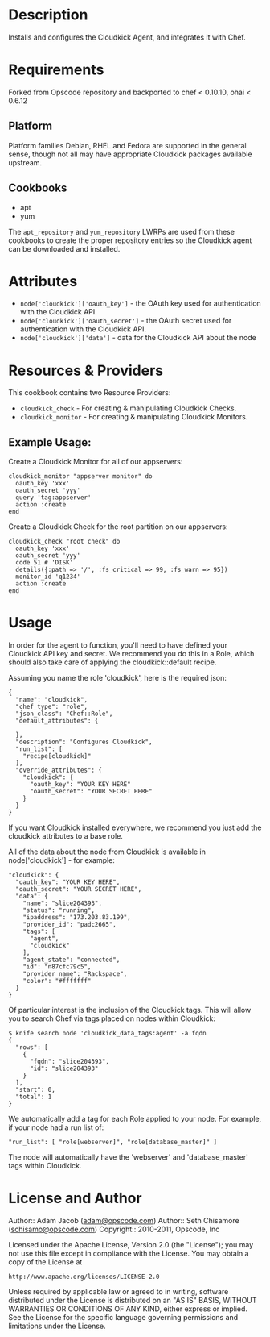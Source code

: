 Description
===========

Installs and configures the Cloudkick Agent, and integrates it with Chef.

Requirements
============

Forked from Opscode repository and backported to chef < 0.10.10, ohai < 0.6.12

Platform
--------

Platform families Debian, RHEL and Fedora are supported in the general
sense, though not all may have appropriate Cloudkick packages
available upstream.

Cookbooks
---------

* apt
* yum

The `apt_repository` and `yum_repository` LWRPs are used from these
cookbooks to create the proper repository entries so the Cloudkick
agent can be downloaded and installed.

Attributes
==========

* `node['cloudkick']['oauth_key']` - the OAuth key used for
authentication with the Cloudkick API.
* `node['cloudkick']['oauth_secret']` - the OAuth secret used for
  authentication with the Cloudkick API.
* `node['cloudkick']['data']` - data for the Cloudkick API about the
  node

Resources & Providers
=====================

This cookbook contains two Resource Providers:

* `cloudkick_check` - For creating & manipulating Cloudkick Checks.
* `cloudkick_monitor` - For creating & manipulating Cloudkick Monitors.

## Example Usage:

Create a Cloudkick Monitor for all of our appservers:

    cloudkick_monitor "appserver monitor" do
      oauth_key 'xxx'
      oauth_secret 'yyy'
      query 'tag:appserver'
      action :create
    end

Create a Cloudkick Check for the root partition on our appservers:

    cloudkick_check "root check" do
      oauth_key 'xxx'
      oauth_secret 'yyy'
      code 51 # 'DISK'
      details({:path => '/', :fs_critical => 99, :fs_warn => 95})
      monitor_id 'q1234'
      action :create
    end

Usage
=====

In order for the agent to function, you'll need to have defined your Cloudkick API key and secret.  We recommend you do this in a Role, which should also take care of applying the cloudkick::default recipe.

Assuming you name the role 'cloudkick', here is the required json:

    {
      "name": "cloudkick",
      "chef_type": "role",
      "json_class": "Chef::Role",
      "default_attributes": {

      },
      "description": "Configures Cloudkick",
      "run_list": [
        "recipe[cloudkick]"
      ],
      "override_attributes": {
        "cloudkick": {
          "oauth_key": "YOUR KEY HERE"
          "oauth_secret": "YOUR SECRET HERE"
        }
      }
    }

If you want Cloudkick installed everywhere, we recommend you just add the cloudkick attributes to a base role.

All of the data about the node from Cloudkick is available in node['cloudkick'] - for example:

    "cloudkick": {
      "oauth_key": "YOUR KEY HERE",
      "oauth_secret": "YOUR SECRET HERE",
      "data": {
        "name": "slice204393",
        "status": "running",
        "ipaddress": "173.203.83.199",
        "provider_id": "padc2665",
        "tags": [
          "agent",
          "cloudkick"
        ],
        "agent_state": "connected",
        "id": "n87cfc79c5",
        "provider_name": "Rackspace",
        "color": "#fffffff"
      }
    }

Of particular interest is the inclusion of the Cloudkick tags.  This will allow you to search Chef via tags placed on nodes within Cloudkick:

    $ knife search node 'cloudkick_data_tags:agent' -a fqdn
    {
      "rows": [
        {
          "fqdn": "slice204393",
          "id": "slice204393"
        }
      ],
      "start": 0,
      "total": 1
    }

We automatically add a tag for each Role applied to your node.  For example, if your node had a run list of:

    "run_list": [ "role[webserver]", "role[database_master]" ]

The node will automatically have the 'webserver' and 'database_master' tags within Cloudkick.

License and Author
==================

Author:: Adam Jacob (<adam@opscode.com>)
Author:: Seth Chisamore (<schisamo@opscode.com>)
Copyright:: 2010-2011, Opscode, Inc

Licensed under the Apache License, Version 2.0 (the "License");
you may not use this file except in compliance with the License.
You may obtain a copy of the License at

    http://www.apache.org/licenses/LICENSE-2.0

Unless required by applicable law or agreed to in writing, software
distributed under the License is distributed on an "AS IS" BASIS,
WITHOUT WARRANTIES OR CONDITIONS OF ANY KIND, either express or implied.
See the License for the specific language governing permissions and
limitations under the License.

